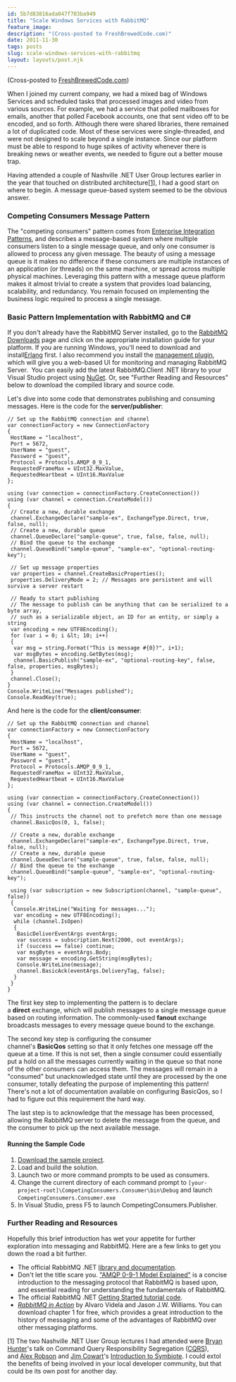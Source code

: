 ```yaml
---
id: 5b7d83816ada047f703ba949
title: "Scale Windows Services with RabbitMQ"
feature_image: 
description: "(Cross-posted to FreshBrewedCode.com)"
date: 2011-11-30
tags: posts
slug: scale-windows-services-with-rabbitmq
layout: layouts/post.njk
---
```


(Cross-posted to [FreshBrewedCode.com](http://freshbrewedcode.com/davidneal/2011/11/30/scale-windows-services-with-rabbitmq/))

When I joined my current company, we had a mixed bag of Windows Services and scheduled tasks that processed images and video from various sources. For example, we had a service that polled mailboxes for emails, another that polled Facebook accounts, one that sent video off to be encoded, and so forth. Although there were shared libraries, there remained a lot of duplicated code. Most of these services were single-threaded, and were not designed to scale beyond a single instance. Since our platform must be able to respond to huge spikes of activity whenever there is breaking news or weather events, we needed to figure out a better mouse trap.

Having attended a couple of Nashville .NET User Group lectures earlier in the year that touched on distributed architecture[\[1\]](#ref1), I had a good start on where to begin. A message queue-based system seemed to be the obvious answer.

### **Competing Consumers Message Pattern**

The "competing consumers" pattern comes from [Enterprise Integration Patterns](http://www.amazon.com/Enterprise-Integration-Patterns-Designing-Deploying/dp/0321200683/ref=sr_1_1?ie=UTF8&qid=1322663102&sr=8-1), and describes a message-based system where multiple consumers listen to a single message queue, and only one consumer is allowed to process any given message. The beauty of using a message queue is it makes no difference if these consumers are multiple instances of an application (or threads) on the same machine, or spread across multiple physical machines. Leveraging this pattern with a message queue platform makes it almost trivial to create a system that provides load balancing, scalability, and redundancy. You remain focused on implementing the business logic required to process a single message.

### **Basic Pattern Implementation with RabbitMQ and C#**

If you don't already have the RabbitMQ Server installed, go to the [RabbitMQ Downloads](http://www.rabbitmq.com/download.html) page and click on the appropriate installation guide for your platform. If you are running Windows, you'll need to download and install[Erlang](http://www.erlang.org/download.html) first. I also recommend you install the [management plugin](http://www.rabbitmq.com/management.html), which will give you a web-based UI for monitoring and managing RabbitMQ Server.  You can easily add the latest RabbitMQ.Client .NET library to your Visual Studio project using [NuGet](http://nuget.org/List/Packages/RabbitMQ.Client). Or, see "Further Reading and Resources" below to download the compiled library and source code.

Let's dive into some code that demonstrates publishing and consuming messages. Here is the code for the **server/publisher**:

```prettyprint
// Set up the RabbitMQ connection and channel
var connectionFactory = new ConnectionFactory
{
 HostName = "localhost",
 Port = 5672,
 UserName = "guest",
 Password = "guest",
 Protocol = Protocols.AMQP_0_9_1,
 RequestedFrameMax = UInt32.MaxValue,
 RequestedHeartbeat = UInt16.MaxValue
};

using (var connection = connectionFactory.CreateConnection())
using (var channel = connection.CreateModel())
{
 // Create a new, durable exchange
 channel.ExchangeDeclare("sample-ex", ExchangeType.Direct, true, false, null);
 // Create a new, durable queue
 channel.QueueDeclare("sample-queue", true, false, false, null);
 // Bind the queue to the exchange
 channel.QueueBind("sample-queue", "sample-ex", "optional-routing-key");

 // Set up message properties
 var properties = channel.CreateBasicProperties();
 properties.DeliveryMode = 2; // Messages are persistent and will survive a server restart

 // Ready to start publishing
 // The message to publish can be anything that can be serialized to a byte array,
 // such as a serializable object, an ID for an entity, or simply a string
 var encoding = new UTF8Encoding();
 for (var i = 0; i &lt; 10; i++)
 {
  var msg = string.Format("This is message #{0}?", i+1);
  var msgBytes = encoding.GetBytes(msg);
  channel.BasicPublish("sample-ex", "optional-routing-key", false, false, properties, msgBytes);
 }
 channel.Close();
}
Console.WriteLine("Messages published");
Console.ReadKey(true);
```

And here is the code for the **client/consumer**:

```prettyprint
// Set up the RabbitMQ connection and channel
var connectionFactory = new ConnectionFactory
{
 HostName = "localhost",
 Port = 5672,
 UserName = "guest",
 Password = "guest",
 Protocol = Protocols.AMQP_0_9_1,
 RequestedFrameMax = UInt32.MaxValue,
 RequestedHeartbeat = UInt16.MaxValue
};

using (var connection = connectionFactory.CreateConnection())
using (var channel = connection.CreateModel())
{
 // This instructs the channel not to prefetch more than one message
 channel.BasicQos(0, 1, false);

 // Create a new, durable exchange
 channel.ExchangeDeclare("sample-ex", ExchangeType.Direct, true, false, null);
 // Create a new, durable queue
 channel.QueueDeclare("sample-queue", true, false, false, null);
 // Bind the queue to the exchange
 channel.QueueBind("sample-queue", "sample-ex", "optional-routing-key");

 using (var subscription = new Subscription(channel, "sample-queue", false))
 {
  Console.WriteLine("Waiting for messages...");
  var encoding = new UTF8Encoding();
  while (channel.IsOpen)
  {
   BasicDeliverEventArgs eventArgs;
   var success = subscription.Next(2000, out eventArgs);
   if (success == false) continue;
   var msgBytes = eventArgs.Body;
   var message = encoding.GetString(msgBytes);
   Console.WriteLine(message);
   channel.BasicAck(eventArgs.DeliveryTag, false);
  }
 }
}
```

The first key step to implementing the pattern is to declare a **direct** exchange, which will publish messages to a single message queue based on routing information. The commonly-used **fanout** exchange broadcasts messages to every message queue bound to the exchange.

The second key step is configuring the consumer channel's **BasicQos** setting so that it only fetches one message off the queue at a time. If this is not set, then a single consumer could essentially put a hold on all the messages currently waiting in the queue so that none of the other consumers can access them. The messages will remain in a "consumed" but unacknowledged state until they are processed by the one consumer, totally defeating the purpose of implementing this pattern! There's not a lot of documentation available on configuring BasicQos, so I had to figure out this requirement the hard way.

The last step is to acknowledge that the message has been processed, allowing the RabbitMQ server to delete the message from the queue, and the consumer to pick up the next available message.

#### Running the Sample Code

1. [Download the sample project](https://github.com/reverentgeek/RabbitMQSamples).
2. Load and build the solution.
3. Launch two or more command prompts to be used as consumers.
4. Change the current directory of each command prompt to `[your-project-root]\CompetingConsumers.Consumer\bin\Debug` and launch `CompetingConsumers.Consumer.exe`
5. In Visual Studio, press F5 to launch CompetingConsumers.Publisher.

### Further Reading and Resources

Hopefully this brief introduction has wet your appetite for further exploration into messaging and RabbitMQ. Here are a few links to get you down the road a bit further.

* The official RabbitMQ .NET [library and documentation](http://www.rabbitmq.com/dotnet.html).
* Don't let the title scare you. ["AMQP 0-9-1 Model Explained"](http://www.rabbitmq.com/tutorials/amqp-concepts.html) is a concise introduction to the messaging protocol that RabbitMQ is based upon, and essential reading for understanding the fundamentals of RabbitMQ.
* The official RabbitMQ .NET [Getting Started tutorial code](https://github.com/rabbitmq/rabbitmq-tutorials/tree/master/dotnet).
* _[RabbitMQ in Action](http://www.manning.com/videla/)_ by Alvaro Videla and Jason J.W. Williams. You can download chapter 1 for free, which provides a great introduction to the history of messaging and some of the advantages of RabbitMQ over other messaging platforms.

\[1\] The two Nashville .NET User Group lectures I had attended were [Bryan Hunter](http://freshbrewedcode.com/bryanhunter/)'s talk on Command Query Responsibility Segregation ([CQRS](http://www.cqrsinfo.com/)), and [Alex Robson](http://freshbrewedcode.com/alexrobson/) and [Jim Cowart](http://freshbrewedcode.com/jimcowart/)'s [Introduction to Symbiote](http://nashdotnet.org/2011/05/may-12-2011-alex-robson-jim-cowart-introduction-to-symbiote/). I could extol the benefits of being involved in your local developer community, but that could be its own post for another day.

